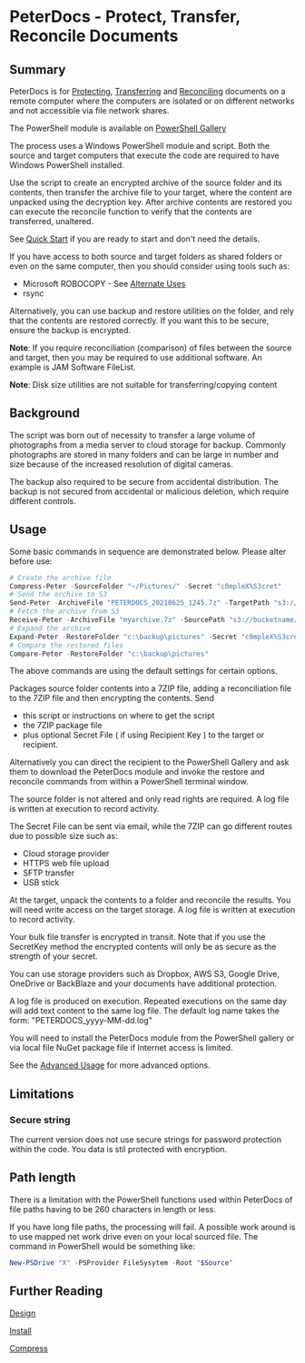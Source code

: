 # PeterDocs - Protect, Transfer, Reconcile Documents

## Summary

PeterDocs is for [Protecting](Encryption.md), [Transferring](SendArchive.md) and [Reconciling](Reconcile.md) documents
on a remote computer where the computers are isolated or on different networks and not accessible via
file network shares.

The PowerShell module is available on [PowerShell Gallery](https://www.powershellgallery.com/packages/PeterDocs)

The process uses a Windows PowerShell module and script.  Both the source and target computers
that execute the code are required to have Windows PowerShell installed.

Use the script to create an encrypted archive of the source folder and its contents, then
transfer the archive file to your target, where the content are unpacked using the decryption
key. After archive contents are restored you can execute the reconcile function
to verify that the contents are transferred, unaltered.

See [Quick Start](QuickStart.md) if you are ready to start and don't need the details.

If you have access to both source and target folders as shared folders or even
on the same computer, then you should consider using tools such as:

* Microsoft ROBOCOPY  - See [Alternate Uses](./Docs/AlternateUses.md)
* rsync

Alternatively, you can use backup and restore utilities on the folder, and rely that
the contents are restored correctly.  If you want this to be secure, ensure
the backup is encrypted.

**Note**: If you require reconciliation (comparison) of files between the source
and target, then you may be required to use additional software.  An example is
JAM Software FileList.

**Note**: Disk size utilities are not suitable for transferring/copying content

## Background

The script was born out of necessity to transfer a large volume of photographs
from a media server to cloud storage for backup.  Commonly photographs are stored in many
folders and can be large in number and size because of the increased
resolution of digital cameras.

The backup also required to be secure from accidental distribution.  The backup is not secured
from accidental or malicious deletion, which require different controls.

## Usage

Some basic commands in sequence are demonstrated below.  Please alter before use:

```powershell
# Create the archive file
Compress-Peter -SourceFolder "~/Pictures/" -Secret "c0mpleX%S3cret" 
# Send the archive to S3
Send-Peter -ArchiveFile "PETERDOCS_20210625_1245.7z" -TargetPath "s3://bucketname/pathpeter/PETERDOCS_20210625_1245.7z"
# Fetch the archive from S3
Receive-Peter -ArchiveFile "myarchive.7z" -SourcePath "s3://bucketname/pathpeter/PETERDOCS_20210625_1245.7z" 
# Expand the archive 
Expand-Peter -RestoreFolder "c:\backup\pictures" -Secret "c0mpleX%S3cret" -ArchiveFile "myarchive.7z"      
# Compare the restored files
Compare-Peter -RestoreFolder "c:\backup\pictures"
```

The above commands are using the default settings for certain options.

Packages source folder contents into a 7ZIP file, adding a reconciliation
file to the 7ZIP file and then encrypting the contents.  Send

* this script or instructions on where to get the script
* the 7ZIP package file
* plus optional Secret File ( if using Recipient Key ) to the target or recipient.

Alternatively you can direct the recipient to the PowerShell Gallery and ask them to
download the PeterDocs module and invoke the restore and reconcile commands from
within a PowerShell terminal window.

The source folder is not altered and only read rights are required. A log
file is written at execution to record activity.

The Secret File can be sent via email, while the 7ZIP can go different routes
due to possible size such as:

* Cloud storage provider
* HTTPS web file upload
* SFTP transfer
* USB stick

At the target, unpack the contents to a folder and reconcile the results.  You
will need write access on the target storage. A log file is written at execution
to record activity.

Your bulk file transfer is encrypted in transit.  Note that if you use the
SecretKey method the encrypted contents will only be as secure as the strength
of your secret.

You can use storage providers such as Dropbox, AWS S3, Google Drive, OneDrive or BackBlaze
and your documents have additional protection.

A log file is produced on execution.  Repeated executions on the same day
will add text content to the same log file.  The default log name takes the form:
"PETERDOCS_yyyy-MM-dd.log"

You will need to install the PeterDocs module from the PowerShell gallery or
via local file NuGet package file if Internet access is limited.

See the [Advanced Usage](Docs/Advanced.md) for more advanced options.

## Limitations

### Secure string

The current version does not use secure strings for password protection 
within the code.  You data is stil protected with encryption.

## Path length

There is a limitation with the PowerShell functions used within PeterDocs
of file paths having to be 260 characters in length or less.

If you have long file paths, the processing will fail.  A possible 
work around is to use mapped net work drive even on your local sourced
file.  The command in PowerShell would be something like:

```powershell
New-PSDrive "X" -PSProvider FileSysytem -Root "$Source" 
```

## Further Reading

[Design](Docs/Design.md)

[Install](Docs/Install.md)

[Compress](Docs/Compress.md)
